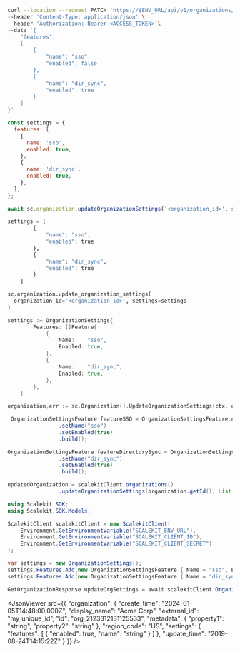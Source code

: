 <CodeWithHeader method="patch" endpoint="/api/v1/organizations/{organization_id}/settings">
<Tabs groupId="tech-stack" querystring>
<TabItem value="curl" label="cURL">

```bash showLineNumbers
curl --location --request PATCH 'https://$ENV_URL/api/v1/organizations/{organizations_id}/settings' \
--header 'Content-Type: application/json' \
--header 'Authorization: Bearer <ACCESS_TOKEN>'\
--data '{
    "features":
    [
        {
            "name": "sso",
            "enabled": false
        },
        {
            "name": "dir_sync",
            "enabled": true
        }
    ]
}'
```

</TabItem>
<TabItem value="nodejs" label="Node.js">

```js
const settings = {
  features: [
    {
      name: 'sso',
      enabled: true,
    },
    {
      name: 'dir_sync',
      enabled: true,
    },
  ],
};

await sc.organization.updateOrganizationSettings('<organization_id>', settings);
```

</TabItem>
<TabItem value="py" label="Python">

```python
settings = [
        {
            "name": "sso",
            "enabled": true
        },
        {
            "name": "dir_sync",
            "enabled": true
        }
    ]

sc.organization.update_organization_settings(
  organization_id='<organization_id>', settings=settings
)
```

</TabItem>
<TabItem value="golang" label="Go">

```go
settings := OrganizationSettings{
		Features: []Feature{
			{
				Name:    "sso",
				Enabled: true,
			},
			{
				Name:    "dir_sync",
				Enabled: true,
			},
		},
	}

organization,err := sc.Organization().UpdateOrganizationSettings(ctx, organizationId, settings)
```

</TabItem>

<TabItem value="java" label="Java">

```java showLineNumbers
 OrganizationSettingsFeature featureSSO = OrganizationSettingsFeature.newBuilder()
                .setName("sso")
                .setEnabled(true)
                .build();

OrganizationSettingsFeature featureDirectorySync = OrganizationSettingsFeature.newBuilder()
                .setName("dir_sync")
                .setEnabled(true)
                .build();

updatedOrganization = scalekitClient.organizations()
                .updateOrganizationSettings(organization.getId(), List.of(featureSSO, featureDirectorySync));
```

</TabItem>

<TabItem value="dotnet" label=".NET">

```csharp showLineNumbers
using Scalekit.SDK;
using Scalekit.SDK.Models;

ScalekitClient scalekitClient = new ScalekitClient(
    Environment.GetEnvironmentVariable("SCALEKIT_ENV_URL"),
    Environment.GetEnvironmentVariable("SCALEKIT_CLIENT_ID"),
    Environment.GetEnvironmentVariable("SCALEKIT_CLIENT_SECRET")
);

var settings = new OrganizationSettings();
settings.Features.Add(new OrganizationSettingsFeature { Name = "sso", Enabled = true });
settings.Features.Add(new OrganizationSettingsFeature { Name = "dir_sync", Enabled = true });

GetOrganizationResponse updateOrgSettings = await scalekitClient.Organization.UpdateOrganizationSettings(organizationId, settings);
```

</TabItem>

</Tabs>
</CodeWithHeader>
<CodeWithHeader title="Response">

<JsonViewer src={{
  "organization": {
    "create_time": "2024-01-05T14:48:00.000Z",
    "display_name": "Acme Corp",
    "external_id": "my_unique_id",
    "id": "org_2123312131125533",
    "metadata": {
      "property1": "string",
      "property2": "string"
    },
    "region_code": "US",
    "settings": {
      "features": [
        {
          "enabled": true,
          "name": "string"
        }
      ]
    },
    "update_time": "2019-08-24T14:15:22Z"
  }
}} />

</CodeWithHeader>
